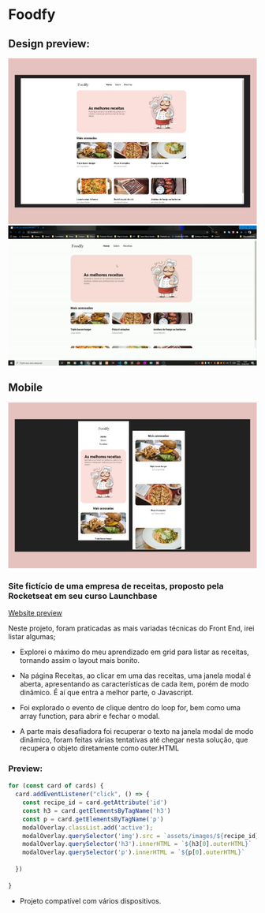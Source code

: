# Foodfy

## Design preview:
![Design preview](./assets/design/home.jpg)
![Design preview](./assets/design/preview.gif)

## Mobile
![Mobile preview](./assets/design/mobile.jpg)

### Site fictício de uma empresa de receitas, proposto pela Rocketseat em seu curso Launchbase
[Website preview](https://projeto-foodfy.alanhcrdz.vercel.app/)


 Neste projeto, foram praticadas as mais variadas técnicas do Front End, irei listar algumas;


- Explorei o máximo do meu aprendizado em grid para listar as receitas,
 tornando assim o layout mais bonito.

 - Na página Receitas, ao clicar em uma das receitas, uma janela modal é aberta, apresentando 
    as características de cada item, porém de modo dinâmico. É aí que entra a melhor parte, o Javascript.

 - Foi explorado o evento de clique dentro do loop for, bem como uma array function, para abrir e fechar o modal.

- A parte mais desafiadora foi recuperar o texto na janela modal de modo dinâmico,
foram feitas várias tentativas até chegar nesta solução, que recupera o objeto diretamente como outer.HTML

### Preview:

```javascript
for (const card of cards) {
  card.addEventListener("click", () => {
    const recipe_id = card.getAttribute('id')
    const h3 = card.getElementsByTagName('h3')
    const p = card.getElementsByTagName('p')
    modalOverlay.classList.add('active');
    modalOverlay.querySelector('img').src = `assets/images/${recipe_id}.png`;
    modalOverlay.querySelector('h3').innerHTML = `${h3[0].outerHTML}`
    modalOverlay.querySelector('p').innerHTML = `${p[0].outerHTML}`

  })

}
```

- Projeto compatível com vários dispositivos. 





